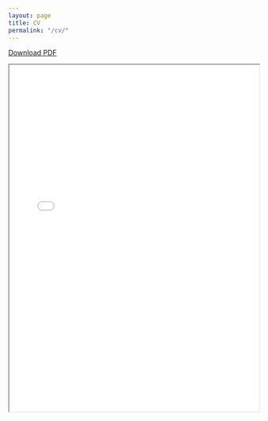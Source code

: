 ```yaml
---
layout: page
title: CV
permalink: "/cv/"
---
```


<a href="/files/Damann_CV.pdf">Download PDF</a>

<div style="width: 100%; height:700">
<iframe src="/files/Damann_CV.pdf" width="100%" height="700">
This browser does not support PDFs. Please download the PDF to view it: <a href="/assets/cv.pdf">Download PDF</a>
</iframe>
</div>
